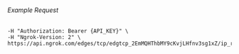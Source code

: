
###### Example Request
```curl \
-H "Authorization: Bearer {API_KEY}" \
-H "Ngrok-Version: 2" \
https://api.ngrok.com/edges/tcp/edgtcp_2EmMQHThbMY9cKvjLHfnv3sg1xZ/ip_restriction
